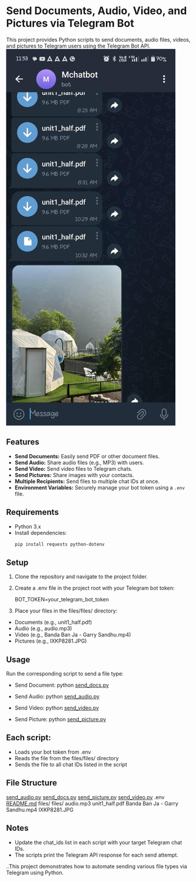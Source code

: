 
# Send Documents, Audio, Video, and Pictures via Telegram Bot

This project provides Python scripts to send documents, audio files, videos, and pictures to Telegram users using the Telegram Bot API.
![Bot Result Screenshot](files\files\result.jpg)

## Features

- **Send Documents:** Easily send PDF or other document files.
- **Send Audio:** Share audio files (e.g., MP3) with users.
- **Send Video:** Send video files to Telegram chats.
- **Send Pictures:** Share images with your contacts.
- **Multiple Recipients:** Send files to multiple chat IDs at once.
- **Environment Variables:** Securely manage your bot token using a `.env` file.

## Requirements

- Python 3.x
- Install dependencies:
  ```sh
  pip install requests python-dotenv

## Setup

1. Clone the repository and navigate to the project folder.
2. Create a .env file in the project root with your Telegram bot token:

    BOT_TOKEN=your_telegram_bot_token

3. Place your files in the files/files/ directory:

- Documents (e.g., unit1_half.pdf)
- Audio (e.g., audio.mp3)
- Video (e.g., Banda Ban Ja - Garry Sandhu.mp4)
- Pictures (e.g., IXKP8281.JPG)

## Usage
Run the corresponding script to send a file type:

- Send Document:
python [send_docs.py](http://_vscodecontentref_/0)

- Send Audio:
python [send_audio.py](http://_vscodecontentref_/1)

- Send Video:
python [send_video.py](http://_vscodecontentref_/2)

- Send Picture: 
python [send_picture.py](http://_vscodecontentref_/3)

## Each script:

- Loads your bot token from .env
- Reads the file from the files/files/ directory
- Sends the file to all chat IDs listed in the script

## File Structure

[send_audio.py](http://_vscodecontentref_/4)
[send_docs.py](http://_vscodecontentref_/5)
[send_picture.py](http://_vscodecontentref_/6)
[send_video.py](http://_vscodecontentref_/7)
.env
[README.md](http://_vscodecontentref_/8)
files/
  files/
    audio.mp3
    unit1_half.pdf
    Banda Ban Ja - Garry Sandhu.mp4
    IXKP8281.JPG

## Notes
- Update the chat_ids list in each script with your target Telegram chat IDs.
- The scripts print the Telegram API response for each send attempt.  



..This project demonstrates how to automate sending various file types via Telegram using Python.